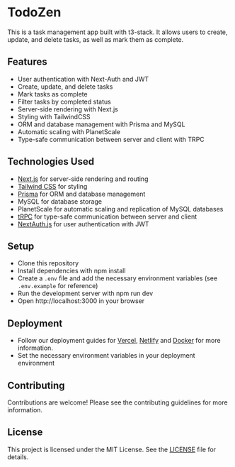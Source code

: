 # TodoZen

This is a task management app built with t3-stack. It allows users to create, update, and delete tasks, as well as mark them as complete.

## Features

- User authentication with Next-Auth and JWT
- Create, update, and delete tasks
- Mark tasks as complete
- Filter tasks by completed status
- Server-side rendering with Next.js
- Styling with TailwindCSS
- ORM and database management with Prisma and MySQL
- Automatic scaling with PlanetScale
- Type-safe communication between server and client with TRPC

## Technologies Used

- [Next.js](https://nextjs.org) for server-side rendering and routing
- [Tailwind CSS](https://tailwindcss.com) for styling
- [Prisma](https://prisma.io) for ORM and database management
- MySQL for database storage
- PlanetScale for automatic scaling and replication of MySQL databases
- [tRPC](https://trpc.io) for type-safe communication between server and client
- [NextAuth.js](https://next-auth.js.org) for user authentication with JWT

## Setup

- Clone this repository
- Install dependencies with npm install
- Create a `.env` file and add the necessary environment variables (see `.env.example` for reference)
- Run the development server with npm run dev
- Open http://localhost:3000 in your browser

## Deployment

- Follow our deployment guides for [Vercel](https://create.t3.gg/en/deployment/vercel), [Netlify](https://create.t3.gg/en/deployment/netlify) and [Docker](https://create.t3.gg/en/deployment/docker) for more information.
- Set the necessary environment variables in your deployment environment

## Contributing

Contributions are welcome! Please see the contributing guidelines for more information.

## License

This project is licensed under the MIT License. See the [LICENSE](LICENSE) file for details.
